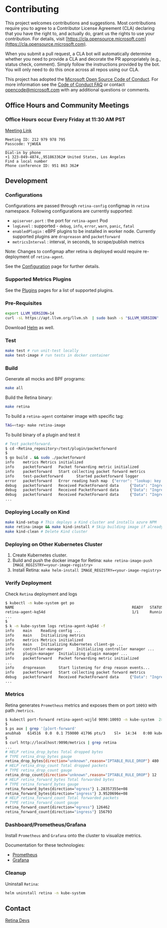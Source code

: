 # Contributing

This project welcomes contributions and suggestions.  Most contributions require you to agree to a
Contributor License Agreement (CLA) declaring that you have the right to, and actually do, grant us
the rights to use your contribution. For details, visit [https://cla.opensource.microsoft.com](https://cla.opensource.microsoft.com).

When you submit a pull request, a CLA bot will automatically determine whether you need to provide
a CLA and decorate the PR appropriately (e.g., status check, comment). Simply follow the instructions
provided by the bot. You will only need to do this once across all repos using our CLA.

This project has adopted the [Microsoft Open Source Code of Conduct](https://opensource.microsoft.com/codeofconduct/).
For more information see the [Code of Conduct FAQ](https://opensource.microsoft.com/codeofconduct/faq/) or
contact [opencode@microsoft.com](mailto:opencode@microsoft.com) with any additional questions or comments.

## Office Hours and Community Meetings

### Office Hours occur Every Friday at 11:30 AM PST

[Meeting Link](https://teams.microsoft.com/l/meetup-join/19%3ameeting_OGE5ZTljM2ItNmNmMC00ZmMzLThjMjktNmNjZGE3ODAyZDVj%40thread.v2/0?context=%7b%22Tid%22%3a%2272f988bf-86f1-41af-91ab-2d7cd011db47%22%2c%22Oid%22%3a%22e430e8c5-dd91-4c3c-88c2-6e258812501b%22%7d)

```shell
Meeting ID: 212 979 978 795 
Passcode: YjWUEA 
________________________________________
Dial-in by phone 
+1 323-849-4874,,951863362# United States, Los Angeles 
Find a local number 
Phone conference ID: 951 863 362# 
```

## Development

### Configurations

Configurations are passed through `retina-config` configmap in `retina` namespace. Following configurations are currently supported:

- `apiserver.port` : the port for `retina-agent` Pod
- `logLevel` : supported - `debug`, `info`, `error`, `warn`, `panic`, `fatal`
- `enabledPlugin` : eBPF plugins to be installed in worker node. Currently supported plugins are `dropreason` and `packetforward`
- `metricsInterval` : interval, in seconds, to scrape/publish metrics

Note: Changes to configmap after retina is deployed would require re-deployment of `retina-agent`.

See the [Configuration](https://retina.sh/docs/metrics/configuration) page for further details.

### Supported Metrics Plugins

See the [Plugins](https://retina.sh/docs/metrics/plugins/packetforward) pages for a list of supported plugins.

### Pre-Requisites

```bash
export LLVM_VERSION=14
curl -sL https://apt.llvm.org/llvm.sh  | sudo bash -s "$LLVM_VERSION"
```

Download [Helm](https://helm.sh/) as well.

### Test

```bash
make test # run unit-test locally
make test-image # run tests in docker container
```

### Build

Generate all mocks and BPF programs:

```bash
make all
```

Build the Retina binary:

```bash
make retina
```

To build a `retina-agent` container image with specific tag:

```bash
TAG=<tag> make retina-image
```

To build binary of a plugin and test it

```bash
# Test packetforward.
$ cd <Retina_repository>/test/plugin/packetforward
$ 
$ go build . && sudo ./packetforward
info    metrics Metrics initialized
info    packetforward   Packet forwarding metric initialized
info    packetforward   Start collecting packet forward metrics
info    test-packetforward      Started packetforward logger
error   packetforward   Error reading hash map  {"error": "lookup: key does not exist"}
debug   packetforward   Received PacketForward data     {"Data": "IngressBytes:302 IngressPackets:4 EgressBytes:11062 EgressPackets:33"}
debug   packetforward   Received PacketForward data     {"Data": "IngressBytes:898 IngressPackets:12 EgressBytes:11658 EgressPackets:41"}
debug   packetforward   Received PacketForward data     {"Data": "IngressBytes:898 IngressPackets:12 EgressBytes:23808 EgressPackets:70"}
...
```

### Deploying Locally on Kind

```bash
make kind-setup # This deploys a Kind cluster and installs azure NPM
make retina-image && make kind-install # Skip building image if already done
make kind-clean # Delete Kind cluster
```

### Deploying on Other Kubernetes Cluster

1. Create Kubernetes cluster.
2. Build and push the docker image for Retina: `make retina-image-push IMAGE_REGISTRY=<your-image-registry>`
3. Install Retina: `make helm-install IMAGE_REGISTRY=<your-image-registry>`

### Verify Deployment

Check `Retina` deployment and logs

```bash
$ kubectl -n kube-system get po
NAME                                                     READY   STATUS    RESTARTS   AGE
retina-agent-kq54d                                       1/1     Running   0          88s
...
$
$ k -n kube-system logs retina-agent-kq54d -f
info    main    Reading config ...
info    main    Initializing metrics
info    metrics Metrics initialized
info    main    Initializing Kubernetes client-go ...
info    controller-manager      Initializing controller manager ...
info    plugin-manager  Initializing plugin manager ...
info    packetforward   Packet forwarding metric initialized
...
info    dropreason      Start listening for drop reason events...
info    packetforward   Start collecting packet forward metrics
debug   packetforward   Received PacketForward data     {"Data": "IngressBytes:24688994 IngressPackets:6786 EgressBytes:370647 EgressPackets:4153"}
...
```

### Metrics

Retina generates `Prometheus` metrics and exposes them on port `10093` with path `/metrics`.

```bash
$ kubectl port-forward retina-agent-wzjld 9090:10093 -n kube-system  2>&1 >/dev/null &
$
$ ps aux | grep '[p]ort-forward'
anubhab   614516  0.0  0.1 759000 41796 pts/3    Sl+  14:34   0:00 kubectl port-forward retina-agent-wzjld 9090:10093 -n kube-system
$
$ curl http://localhost:9090/metrics | grep retina
...
# HELP retina_drop_bytes Total dropped bytes
# TYPE retina_drop_bytes gauge
retina_drop_bytes{direction="unknown",reason="IPTABLE_RULE_DROP"} 480
# HELP retina_drop_count Total dropped packets
# TYPE retina_drop_count gauge
retina_drop_count{direction="unknown",reason="IPTABLE_RULE_DROP"} 12
# HELP retina_forward_bytes Total forwarded bytes
# TYPE retina_forward_bytes gauge
retina_forward_bytes{direction="egress"} 1.28357355e+08
retina_forward_bytes{direction="ingress"} 3.9520696e+08
# HELP retina_forward_count Total forwarded packets
# TYPE retina_forward_count gauge
retina_forward_count{direction="egress"} 126462
retina_forward_count{direction="ingress"} 156793
```

### Dashboard/Prometheus/Grafana

Install `Prometheus` and `Grafana` onto the cluster to visualize metrics.

Documentation for these technologies:

- [Prometheus](https://prometheus.io/docs/introduction/overview/)
- [Grafana](https://grafana.com/grafana/)

### Cleanup

Uninstall `Retina`:

```bash
helm uninstall retina -n kube-system
```

## Contact

[Retina Devs](mailto:retina@microsoft.com)
